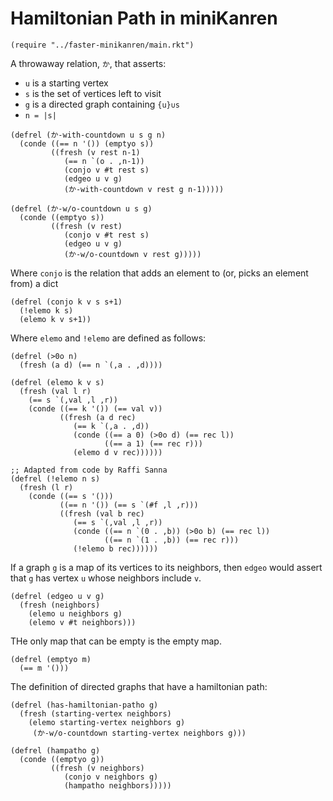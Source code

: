 # Hamiltonian Path in miniKanren

```minikanren
(require "../faster-minikanren/main.rkt")
```

A throwaway relation, `か`, that asserts:
* `u` is a starting vertex
* `s` is the set of vertices left to visit
* `g` is a directed graph containing `{u}∪s`
* `n = |s|`


```minikanren
(defrel (か-with-countdown u s g n)
  (conde ((== n '()) (emptyo s))
         ((fresh (v rest n-1)
            (== n `(o . ,n-1))
            (conjo v #t rest s)
            (edgeo u v g)
            (か-with-countdown v rest g n-1)))))
```


```minikanren
(defrel (か-w/o-countdown u s g)
  (conde ((emptyo s))
         ((fresh (v rest)
            (conjo v #t rest s)
            (edgeo u v g)
            (か-w/o-countdown v rest g)))))
```

Where `conjo` is the relation that adds an element to (or, picks an element from) a dict

```minikanren
(defrel (conjo k v s s+1)
  (!elemo k s)
  (elemo k v s+1))
```

Where `elemo` and `!elemo` are defined as follows:

```minikanren
(defrel (>0o n)
  (fresh (a d) (== n `(,a . ,d))))

(defrel (elemo k v s)
  (fresh (val l r)
    (== s `(,val ,l ,r))
    (conde ((== k '()) (== val v))
           ((fresh (a d rec)
              (== k `(,a . ,d))
              (conde ((== a 0) (>0o d) (== rec l))
                     ((== a 1) (== rec r)))
              (elemo d v rec))))))

;; Adapted from code by Raffi Sanna
(defrel (!elemo n s)
  (fresh (l r)
    (conde ((== s '()))
           ((== n '()) (== s `(#f ,l ,r)))
           ((fresh (val b rec)
              (== s `(,val ,l ,r))
              (conde ((== n `(0 . ,b)) (>0o b) (== rec l))
                     ((== n `(1 . ,b)) (== rec r)))
              (!elemo b rec))))))
```

If a graph `g` is a map of its vertices to its neighbors, then `edgeo` would assert that `g` has vertex `u` whose neighbors include `v`.

```minikanren
(defrel (edgeo u v g)
  (fresh (neighbors)
    (elemo u neighbors g)
    (elemo v #t neighbors)))
```

THe only map that can be empty is the empty map.

```minikanren
(defrel (emptyo m)
  (== m '()))
```

The definition of directed graphs that have a hamiltonian path:

```minikanren
(defrel (has-hamiltonian-patho g)
  (fresh (starting-vertex neighbors)
    (elemo starting-vertex neighbors g)
     (か-w/o-countdown starting-vertex neighbors g)))
```

```minikanren
(defrel (hampatho g)
  (conde ((emptyo g))
         ((fresh (v neighbors)
            (conjo v neighbors g)
            (hampatho neighbors)))))
```
